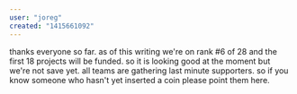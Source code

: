 ```yaml
---
user: "joreg"
created: "1415661092"
---
```


thanks everyone so far. as of this writing we're on rank #6 of 28 and the first 18 projects will be funded. so it is looking good at the moment but we're not save yet. all teams are gathering last minute supporters. so if you know someone who hasn't yet inserted a coin please point them here.
